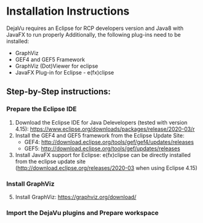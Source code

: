 # Installation Instructions


DejaVu requires an Eclipse for RCP developers version and Java8 with JavaFX to run properly
Additionally, the following plug-ins need to be installed:

- GraphViz
- GEF4 and GEF5 Framework 
- GraphViz (Dot)Viewer for eclipse 
- JavaFX Plug-in for Eclipse - e(fx)clipse


## Step-by-Step instructions:

### Prepare the Eclipse IDE
1. Download the Eclipse IDE for Java Delevelopers (tested with version 4.15): https://www.eclipse.org/downloads/packages/release/2020-03/r
2. Install the GEF4 and GEF5 framework from the Eclipse Update Site:
    - GEF4: http://download.eclipse.org/tools/gef/gef4/updates/releases 
    - GEF5: http://download.eclipse.org/tools/gef/updates/releases
3. Install JavaFX support for Eclipse: e(fx)clipse can be directly installed from the eclipse update site (http://download.eclipse.org/releases/2020-03 when using Eclipse 4.15)

### Install GraphViz
5. Install GraphViz: https://graphviz.org/download/


### Import the DejaVu plugins and Prepare workspace

